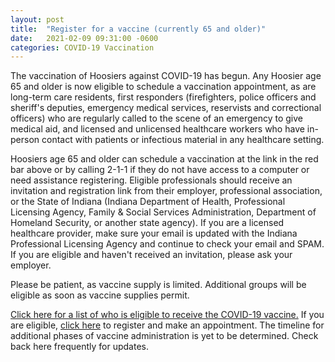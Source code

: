```yaml
---
layout: post
title:  "Register for a vaccine (currently 65 and older)"
date:   2021-02-09 09:31:00 -0600
categories: COVID-19 Vaccination
---
```


The vaccination of Hoosiers against COVID-19 has begun. Any Hoosier age 65 and older is now eligible to schedule a vaccination appointment, as are long-term care residents, first responders (firefighters, police officers and sheriff's deputies, emergency medical services, reservists and correctional officers) who are regularly called to the scene of an emergency to give medical aid, and licensed and unlicensed healthcare workers who have in-person contact with patients or infectious material in any healthcare setting.

Hoosiers age 65 and older can schedule a vaccination at the link in the red bar above or by calling 2-1-1 if they do not have access to a computer or need assistance registering. Eligible professionals should receive an invitation and registration link from their employer, professional association, or the State of Indiana (Indiana Department of Health, Professional Licensing Agency, Family & Social Services Administration, Department of Homeland Security, or another state agency). If you are a licensed healthcare provider, make sure your email is updated with the Indiana Professional Licensing Agency and continue to check your email and SPAM. If you are eligible and haven't received an invitation, please ask your employer.

Please be patient, as vaccine supply is limited. Additional groups will be eligible as soon as vaccine supplies permit.

[Click here for a list of who is eligible to receive the COVID-19 vaccine.](https://www.coronavirus.in.gov/files/Eligibility%201.5.21.pdf)  If you are eligible, [click here](https://vaccine.coronavirus.in.gov/) to register and make an appointment. The timeline for additional phases of vaccine administration is yet to be determined. Check back here frequently for updates.
